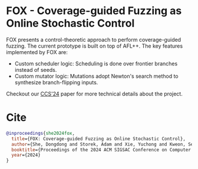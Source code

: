 # FOX - Coverage-guided Fuzzing as Online Stochastic Control

FOX presents a control-theoretic approach to perform coverage-guided fuzzing. The current prototype is 
built on top of AFL++. The key features implemented by FOX are:
- Custom scheduler logic: Scheduling is done over frontier branches instead of seeds.
- Custom mutator logic: Mutations adopt Newton's search method to synthesize branch-flipping inputs.

Checkout our [CCS'24](https://arxiv.org/abs/2406.04517) paper for more technical details about the project.

# Cite 

```bibtex 
@inproceedings{she2024fox,
  title={FOX: Coverage-guided Fuzzing as Online Stochastic Control},
  author={She, Dongdong and Storek, Adam and Xie, Yuchong and Kweon, Seoyoung and Srivastava, Prashast and Jana, Suman},
  booktitle={Proceedings of the 2024 ACM SIGSAC Conference on Computer and Communications Security},
  year={2024}
}
```

